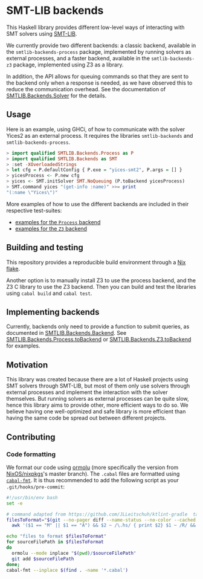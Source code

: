 # SMT-LIB backends

This Haskell library provides different low-level ways of interacting with SMT
solvers using [SMT-LIB](https://smtlib.cs.uiowa.edu/).

We currently provide two different backends: a classic backend, available in the 
`smtlib-backends-process` package, implemented by running solvers as external processes, 
and a faster backend, available in the `smtlib-backends-z3` package, implemented using Z3
as a library.

In addition, the API allows for queuing commands so that they are sent to the backend 
only when a response is needed, as we have observed this to reduce the communication
overhead. See the documentation of
[SMTLIB.Backends.Solver](src/SMTLIB/Backends.hs) for the details.

## Usage

Here is an example, using GHCi, of how to communicate with the solver
Yices2 as an external process.
It requires the libraries `smtlib-backends` and `smtlib-backends-process`.
```haskell
> import qualified SMTLIB.Backends.Process as P
> import qualified SMTLIB.Backends as SMT
> :set -XOverloadedStrings
> let cfg = P.defaultConfig { P.exe = "yices-smt2", P.args = [] }
> yicesProcess <- P.new cfg
> yices <- SMT.initSolver SMT.NoQueuing (P.toBackend yicesProcess)
> SMT.command yices "(get-info :name)" >>= print
"(:name \"Yices\")"
```

More examples of how to use the different backends are included in their
respective test-suites:
- [examples for the `Process` backend](smtlib-backends-process/tests/Examples.hs)
- [examples for the `Z3` backend](smtlib-backends-z3/tests/Examples.hs)

## Building and testing

This repository provides a reproducible build environment through a [Nix
flake](https://www.tweag.io/blog/2020-05-25-flakes/).

Another option is to manually install Z3 to use the process backend, and the
Z3 C library to use the Z3 backend. Then you can build and test the libraries
using `cabal build` and `cabal test`.

## Implementing backends

Currently, backends only need to provide a function to submit queries, as
documented in [SMTLIB.Backends.Backend](src/SMTLIB/Backends.hs). See
[SMTLIB.Backends.Process.toBackend](smtlib-backends-process/src/SMTLIB/Backends/Process.hs) or
[SMTLIB.Backends.Z3.toBackend](smtlib-backends-z3/src/SMTLIB/Backends/Z3.hs) for examples.

## Motivation

This library was created because there are a lot of Haskell projects using SMT solvers
through SMT-LIB, but most of them only use solvers through external processes
and implement the interaction with the solver themselves. But running solvers
as external processes can be quite slow, hence this library aims to provide
other, more efficient ways to do so. We believe having one well-optimized and
safe library is more efficient than having the same code be spread out between
different projects.

## Contributing

### Code formatting

We format our code using [ormolu](https://github.com/tweag/ormolu) (more specifically the version from [NixOS/nixpkgs](https://github.com/NixOS/nixpkgs)'s master branch). The `.cabal` files are formatted using [`cabal-fmt`](https://github.com/phadej/cabal-fmt). It is thus recommended to add the following script as your `.git/hooks/pre-commit`:
```bash
#!/usr/bin/env bash
set -e

# command adapted from https://github.com/JLLeitschuh/ktlint-gradle  task addKtlintFormatGitPreCommitHook
filesToFormat="$(git --no-pager diff --name-status --no-color --cached | \
  awk '($1 == "M" || $1 == "A") && $2 ~ /\.hs/ { print $2} $1 ~ /R/ && $3 ~ /\.hs/ { print $3 } ')"

echo "files to format $filesToFormat"
for sourceFilePath in $filesToFormat
do
  ormolu --mode inplace "$(pwd)/$sourceFilePath"
  git add $sourceFilePath
done;
cabal-fmt --inplace $(find . -name '*.cabal')
```
